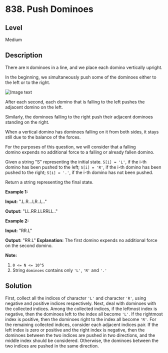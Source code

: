 # 838. Push Dominoes
## Level
Medium

## Description
There are `N` dominoes in a line, and we place each domino vertically upright.

In the beginning, we simultaneously push some of the dominoes either to the left or to the right.

![Image text](https://s3-lc-upload.s3.amazonaws.com/uploads/2018/05/18/domino.png)

After each second, each domino that is falling to the left pushes the adjacent domino on the left.

Similarly, the dominoes falling to the right push their adjacent dominoes standing on the right.

When a vertical domino has dominoes falling on it from both sides, it stays still due to the balance of the forces.

For the purposes of this question, we will consider that a falling domino expends no additional force to a falling or already fallen domino.

Given a string "S" representing the initial state. `S[i] = 'L'`, if the i-th domino has been pushed to the left; `S[i] = 'R'`, if the i-th domino has been pushed to the right; `S[i] = '.'`, if the i-th domino has not been pushed.

Return a string representing the final state. 

**Example 1:**

**Input:** ".L.R...LR..L.."

**Output:** "LL.RR.LLRRLL.."

**Example 2:**

**Input:** "RR.L"

**Output:** "RR.L"
**Explanation:** The first domino expends no additional force on the second domino.

**Note:**

1. `0 <= N <= 10^5`
2. String `dominoes` contains only `'L'`, `'R'` and `'.'`

## Solution
First, collect all the indices of character `'L'` and character `'R'`, using negative and positive indices respectively.
Next, deal with dominoes with the collected indices.
Among the collected indices, if the leftmost index is negative, then the dominoes left to the index all become `'L'`. If the rightmost index is positive, then the dominoes right to the index all become `'R'`.
For the remaining collected indices, consider each adjacent indices pair. If the left index is zero or positive and the right index is negative, then the dominoes between the two indices are pushed in two directions, and the middle index should be considered. Otherwise, the dominoes between the two indices are pushed in the same direction.